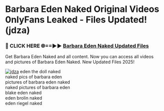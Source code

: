 # Barbara Eden Naked Original Videos 0nlyFans Leaked - Files Updated! (jdza)

<h3>🔴 CLICK HERE 🌐==►► <a href="https://tinyurl.com/up5wt9bj" rel="nofollow">Barbara Eden Naked Updated Files</a></h3>

Get Barbara Eden Naked and all content. Now you can access all videos and pictures of Barbara Eden Naked. New Updated Files 2025!

[![jdza](https://i.imgur.com/ABiUzMV.gif)](https://tinyurl.com/up5wt9bj)
eden the doll naked<br>
naked pics of barbara eden<br>
pictures of barbara eden naked<br>
naked pictures of barbara eden<br>
blake eden naked<br>
eden brolin naked<br>
eden riegel naked